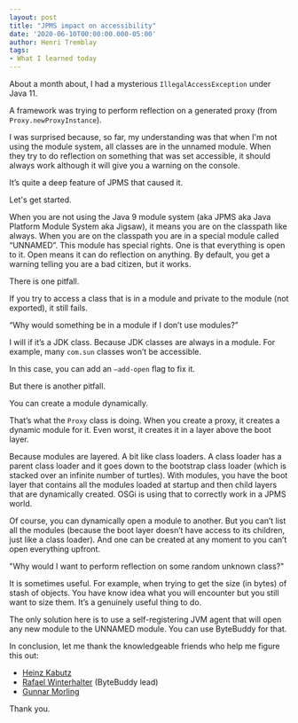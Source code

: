 ```yaml
---
layout: post 
title: "JPMS impact on accessibility"
date: '2020-06-10T00:00:00.000-05:00' 
author: Henri Tremblay 
tags:
- What I learned today 
---
```


About a month about, I had a mysterious `IllegalAccessException` under Java 11.

A framework was trying to perform reflection on a generated proxy (from `Proxy.newProxyInstance`).

I was surprised because, so far, my understanding was that when I'm not using the module system, all classes are in the unnamed module.
When they try to do reflection on something that was set accessible, it should always work although it will give you a warning on the console.

It’s quite a deep feature of JPMS that caused it. 

Let's get started.
 
When you are not using the Java 9 module system (aka JPMS aka Java Platform Module System aka Jigsaw), it means you are on the classpath like always.
When you are on the classpath you are in a special module called “UNNAMED”.
This module has special rights. One is that everything is open to it. Open means it can do reflection on anything.
By default, you get a warning telling you are a bad citizen, but it works.
 
There is one pitfall.
 
If you try to access a class that is in a module and private to the module (not exported), it still fails.
 
“Why would something be in a module if I don’t use modules?”
 
I will if it’s a JDK class. Because JDK classes are always in a module.
For example, many `com.sun` classes won’t be accessible.
 
In this case, you can add an `–add-open` flag to fix it.
 
But there is another pitfall.
 
You can create a module dynamically.
 
That’s what the `Proxy` class is doing. When you create a proxy, it creates a dynamic module for it.
Even worst, it creates it in a layer above the boot layer.
 
Because modules are layered. A bit like class loaders. A class loader has a parent class loader and it goes down to the bootstrap class loader (which is stacked over an infinite number of turtles).
With modules, you have the boot layer that contains all the modules loaded at startup and then child layers that are dynamically created. OSGi is using that to correctly work in a JPMS world.
 
Of course, you can dynamically open a module to another.
But you can’t list all the modules (because the boot layer doesn’t have access to its children, just like a class loader).
And one can be created at any moment to you can’t open everything upfront.
 
"Why would I want to perform reflection on some random unknown class?"

It is sometimes useful. For example, when trying to get the size (in bytes) of stash of objects.
You have know idea what you will encounter but you still want to size them.
It’s a genuinely useful thing to do.

The only solution here is to use a self-registering JVM agent that will open any new module to the UNNAMED module.
You can use ByteBuddy for that.

In conclusion, let me thank the knowledgeable friends who help me figure this out: 

* [Heinz Kabutz](https://www.javaspecialists.eu/)
* [Rafael Winterhalter](https://rafael.codes/) (ByteBuddy lead)
* [Gunnar Morling](https://www.morling.dev/)

Thank you.

